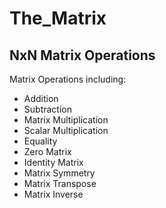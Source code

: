 # The_Matrix  
  
## NxN Matrix Operations

Matrix Operations including:  
- Addition  
- Subtraction  
- Matrix Multiplication  
- Scalar Multiplication  
- Equality  
- Zero Matrix  
- Identity Matrix  
- Matrix Symmetry  
- Matrix Transpose
- Matrix Inverse

